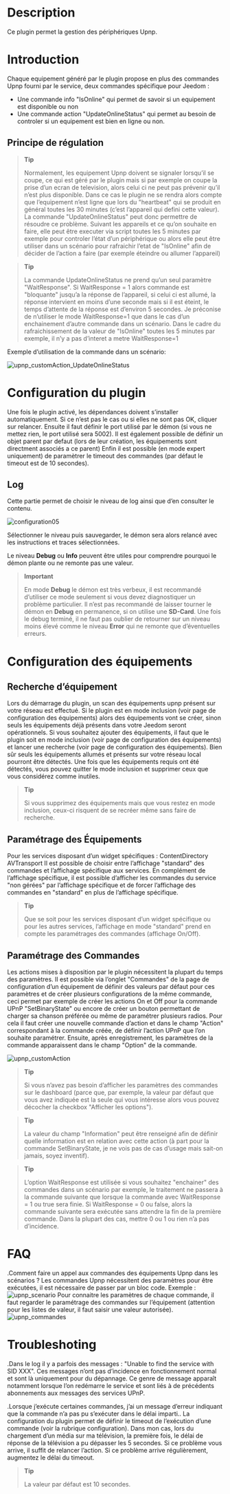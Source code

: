 Description
===========

Ce plugin permet la gestion des périphériques Upnp.

Introduction
============

Chaque equipement généré par le plugin propose en plus des commandes Upnp
fourni par le service, deux commandes spécifique pour Jeedom :
- Une commande info "IsOnline" qui permet de savoir si un equipement est disponible ou non
- Une commande action "UpdateOnlineStatus" qui permet au besoin de controler si un equipement est bien en ligne ou non.

Principe de régulation
----------------------

> **Tip**
>
> Normalement, les equipement Upnp doivent se signaler 
> lorsqu’il se coupe, ce qui est géré par le plugin mais si par 
> exemple on coupe la prise d’un ecran de television, alors celui
> ci ne peut pas prévenir qu’il n’est plus disponible. Dans ce cas 
> le plugin ne se rendra alors compte que l’equipement n’est 
> ligne que lors du "heartbeat" qui se produit en général toutes
> les 30 minutes (c’est l’appareil qui defini cette valeur). La 
> commande "UpdateOnlineStatus" peut donc permettre de 
> résoudre ce problème. Suivant les appareils et ce qu’on 
> souhaite en faire, elle peut être executer via script toutes les 5 
> minutes par exemple pour controler l’état d’un périphérique 
> ou alors elle peut être utiliser dans un scénario pour 
> rafraichir l’etat de "IsOnline" afin de décider de l’action a faire 
> (par exemple éteindre ou allumer l’appareil) 


> **Tip**
>
> La commande UpdateOnlineStatus ne prend qu’un seul paramètre "WaitResponse". 
> Si WaitResponse = 1 alors commande est "bloquante" jusqu’a la réponse 
> de l’appareil, si celui ci est allumé, la réponse intervient en moins 
> d’une seconde mais si il est éteint, le temps d’attente de la réponse est 
> d’environ 5 secondes. Je préconise de n’utiliser le mode WaitResponse=1 
> que dans le cas d’un enchainement d’autre commande dans un scénario. 
> Dans le cadre du rafraichissement de la valeur de "IsOnline" toutes les 5 minutes 
> par exemple, il n’y a pas d’interet a metre WaitResponse=1 

Exemple d’utilisation de la commande dans un scénario:


![upnp_customAction_UpdateOnlineStatus](../images/upnp_customAction_UpdateOnlineStatus.png)

Configuration du plugin
=======================

Une fois le plugin activé, les dépendances doivent s’installer automatiquement. 
Si ce n’est pas le cas ou si elles ne sont pas OK, cliquer sur relancer.
Ensuite il faut définir le port utilisé par le démon (si vous ne mettez rien, 
le port utilisé sera 5002).
Il est également possible de définir un objet parent par defaut 
(lors de leur création, les équipements sont directment associés a ce parent)
Enfin il est possible (en mode expert uniquement) de paramètrer le timeout des 
commandes (par défaut le timeout est de 10 secondes).

Log
---

Cette partie permet de choisir le niveau de log ainsi que d’en consulter
le contenu.

![configuration05](../images/configuration05.png)

Sélectionner le niveau puis sauvegarder, le démon sera alors relancé
avec les instructions et traces sélectionnées.

Le niveau **Debug** ou **Info** peuvent être utiles pour comprendre
pourquoi le démon plante ou ne remonte pas une valeur.

> **Important**
>
> En mode **Debug** le démon est très verbeux, il est recommandé
> d’utiliser ce mode seulement si vous devez diagnostiquer un problème
> particulier. Il n’est pas recommandé de laisser tourner le démon en
> **Debug** en permanence, si on utilise une **SD-Card**. Une fois le
> debug terminé, il ne faut pas oublier de retourner sur un niveau moins
> élevé comme le niveau **Error** qui ne remonte que d’éventuelles
> erreurs.

Configuration des équipements
=============================

Recherche d’équipement
----------------------

Lors du démarrage du plugin, un scan des équipements upnp présent 
sur votre réseau est effectué.
Si le plugin est en mode inclusion (voir page de configuration des équipements) 
alors des équipements vont se créer, sinon seuls les équipements déjà présents
dans votre Jeedom seront opérationnels. Si vous souhaitez ajouter des équipements,
il faut que le plugin soit en mode inclusion (voir page de configuration des équipements)
et lancer une recherche (voir page de configuration des équipements). 
Bien sûr seuls les équipements allumés et présents sur votre réseau local 
pourront être détectés.
Une fois que les équipements requis ont été détectés, vous pouvez quitter 
le mode inclusion et supprimer ceux que vous considérez comme inutiles.
 
> **Tip**
>
> Si vous supprimez des équipements mais que vous restez en mode inclusion, 
> ceux-ci risquent de se recréer même sans faire de recherche. 

Paramétrage des Équipements
---------------------------

Pour les services disposant d’un widget spécifiques :
ContentDirectory
AVTransport
Il est possible de choisir entre l’affichage "standard" des commandes et 
l’affichage spécifique aux services. En complément de l’affichage spécifique, 
il est possible d’afficher les commandes du service "non gérées" par l’affichage 
spécifique et de forcer l’affichage des commandes en "standard" en plus 
de l’affichage spécifique.
 
> **Tip**
>
> Que se soit pour les services disposant d’un widget spécifique ou pour les autres 
> services, l’affichage en mode "standard" prend en compte les paramétrages 
> des commandes (affichage On/Off). 

Paramétrage des Commandes
-------------------------

Les actions mises à disposition par le plugin nécessitent la plupart 
du temps des paramètres. Il est possible via l’onglet "Commandes" de 
la page de configuration d’un équipement de définir des valeurs par 
défaut pour ces paramètres et de créer plusieurs configurations de la 
même commande, ceci permet par exemple de créer les actions On et Off 
pour la commande UPnP "SetBinaryState" ou encore de créer un bouton permettant 
de charger sa chanson préférée ou même de paramétrer plusieurs radios. 
Pour cela il faut créer une nouvelle commande d’action et dans le champ "Action" 
correspondant à la commande créée, de définir l’action UPnP que l’on souhaite 
paramétrer. Ensuite, après enregistrement, les paramètres de la commande 
apparaissent dans le champ "Option" de la commande.

![upnp_customAction](../images/upnp_customAction.png)

> **Tip**
>
> Si vous n’avez pas besoin d’afficher les paramètres des commandes 
> sur le dashboard (parce que, par exemple, la valeur par défaut que 
> vous avez indiquée est la seule qui vous intéresse alors vous pouvez 
> décocher la checkbox "Afficher les options"). 

> **Tip**
>
> La valeur du champ "Information" peut être renseigné afin de définir 
> quelle information est en relation avec cette action (à part pour la 
> commande SetBinaryState, je ne vois pas de cas d’usage mais sait-on 
> jamais, soyez inventif). 

> **Tip**
>
> L’option WaitResponse est utilisée si vous souhaitez "enchainer" 
> des commandes dans un scénario par exemple, le traitement ne passera
> à la commande suivante que lorsque la commande avec WaitResponse = 1 
> ou true sera finie. Si WaitResponse = 0 ou false, alors la commande 
> suivante sera exécutée sans attendre la fin de la première commande. 
> Dans la plupart des cas, mettre 0 ou 1 ou rien n’a pas d’incidence. 


FAQ
===
.Comment faire un appel aux commandes des équipements Upnp dans les scénarios ?
Les commandes Upnp nécessitent des paramètres pour être exécutées, il est nécessaire de passer par un bloc code. 
Exemple :
![upnp_scenario](../images/upnp_scenario.png)
Pour connaitre les paramètres de chaque commande, il faut regarder le paramétrage des commandes sur l’équipement 
(attention pour les listes de valeur, il faut saisir une valeur autorisée).
![upnp_commandes](../images/upnp_commandes.png)


Troubleshoting
==============
.Dans le log il y a parfois des messages : "Unable to find the service with SID XXX".
Ces messages n’ont pas d’incidence en fonctionnement normal et sont là uniquement 
pour du dépannage. Ce genre de message apparaît notamment lorsque l’on redémarre 
le service et sont liés à de précédents abonnements aux messages des services UPnP.

.Lorsque j’exécute certaines commandes, j’ai un message d’erreur indiquant que la commande n’a pas pu s’exécuter dans le délai imparti..
La configuration du plugin permet de définir le timeout de l’exécution d’une 
commande (voir la rubrique configuration). Dans mon cas, lors du chargement 
d’un média sur ma télévision, la première fois, le délai de réponse de la télévision 
a pu dépasser les 5 secondes. Si ce problème vous arrive, il suffit de relancer l’action. 
Si ce problème arrive régulièrement, augmentez le délai du timeout.
 
> **Tip**
>
> La valeur par défaut est 10 secondes. 















